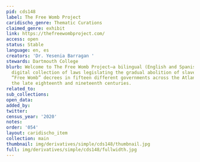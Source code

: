 ```yaml
---
pid: cds148
label: The Free Womb Project
caridischo_genre: Thematic Curations
claimed_genre: exhibit
link: https://thefreewombproject.com/
access: open
status: Stable
language: en, es
creators: 'Dr. Yesenia Barragan '
stewards: Dartmouth College
blurb: Welcome to The Free Womb Project—a bilingual (English and Spanish-language),
  digital collection of laws legislating the gradual abolition of slavery through
  “Free Womb” decrees in fifteen different governments across the Atlantic World during
  the late eighteenth and nineteenth centuries.
related_to:
sub_collections:
open_data:
added_by:
twitter:
census_year: '2020'
notes:
order: '054'
layout: caridischo_item
collection: main
thumbnail: img/derivatives/simple/cds148/thumbnail.jpg
full: img/derivatives/simple/cds148/fullwidth.jpg
---
```

